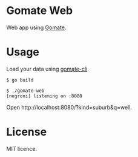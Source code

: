 # Gomate Web
Web app using [Gomate](https://github.com/krasio/gomate).

# Usage
Load your data using [gomate-cli](https://github.com/krasio/gomate-cli).

```
$ go build

$ ./gomate-web 
[negroni] listening on :8080
```

Open http://localhost:8080/?kind=suburb&q=well.

# License
MIT licence.
